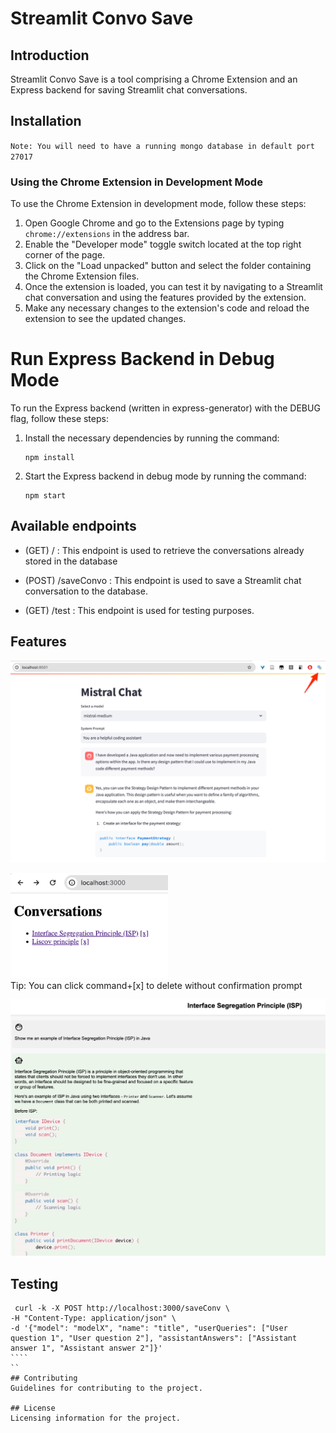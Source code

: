 
# Streamlit Convo Save

## Introduction
Streamlit Convo Save is a tool comprising a Chrome Extension and an Express backend for saving Streamlit chat conversations.

## Installation
``Note: You will need to have a running mongo database in default port 27017``


### Using the Chrome Extension in Development Mode
To use the Chrome Extension in development mode, follow these steps:

1. Open Google Chrome and go to the Extensions page by typing `chrome://extensions` in the address bar.
2. Enable the "Developer mode" toggle switch located at the top right corner of the page.
3. Click on the "Load unpacked" button and select the folder containing the Chrome Extension files.
4. Once the extension is loaded, you can test it by navigating to a Streamlit chat conversation and using the features provided by the extension.
5. Make any necessary changes to the extension's code and reload the extension to see the updated changes.

# Run Express Backend in Debug Mode

To run the Express backend (written in express-generator) with the DEBUG flag, follow these steps:
 
 1. Install the necessary dependencies by running the command:
    ```
    npm install
    ```

 2. Start the Express backend in debug mode by running the command:
    ```
    npm start
    ```
 
## Available endpoints
- (GET) / : This endpoint is used to retrieve the conversations already stored in the database

- (POST) /saveConvo : This endpoint is used to save a Streamlit chat conversation to the database.

- (GET) /test : This endpoint is used for testing purposes.

## Features

![Click on the extension icon to save the current conversation](image.png)


<img src="image-3.png" alt="Go to / to show a list of saved conversations" width="50%"><br> Tip: You can click command+[x] to delete without confirmation prompt

![Click on any conversation to display it](image-1.png)

## Testing

``````
 curl -k -X POST http://localhost:3000/saveConv \
-H "Content-Type: application/json" \
-d '{"model": "modelX", "name": "title", "userQueries": ["User question 1", "User question 2"], "assistantAnswers": ["Assistant answer 1", "Assistant answer 2"]}'
````
``
## Contributing
Guidelines for contributing to the project.

## License
Licensing information for the project.
